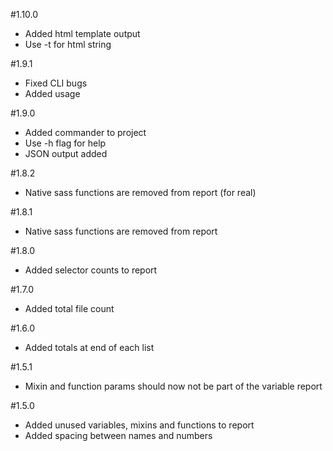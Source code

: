 #1.10.0
* Added html template output
* Use -t for html string

#1.9.1
* Fixed CLI bugs
* Added usage

#1.9.0
* Added commander to project
* Use -h flag for help
* JSON output added

#1.8.2
* Native sass functions are removed from report (for real)

#1.8.1
* Native sass functions are removed from report

#1.8.0
* Added selector counts to report

#1.7.0
* Added total file count

#1.6.0
* Added totals at end of each list

#1.5.1
* Mixin and function params should now not be part of the variable report

#1.5.0
* Added unused variables, mixins and functions to report
* Added spacing between names and numbers
